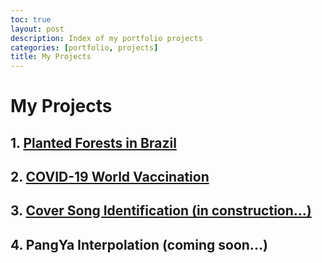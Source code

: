 ```yaml
---
toc: true
layout: post
description: Index of my portfolio projects 
categories: [portfolio, projects]
title: My Projects
---
```


# My Projects

## 1. [Planted Forests in Brazil](https://andygrammer.github.io/blog/portfolio/projects/nature/regression/kfold/mse/2021/03/30/arvores-project.html) 

## 2. [COVID-19 World Vaccination](https://andygrammer.github.io/blog/portfolio/projects/covid/eda/exploration/analysis/2021/04/05/covid-project.html)

## 3. [Cover Song Identification (in construction...)](https://github.com/Andygrammer/CoverSongIdentification/blob/main/CoverSongIdentification.ipynb)

## 4. PangYa Interpolation (coming soon...)


